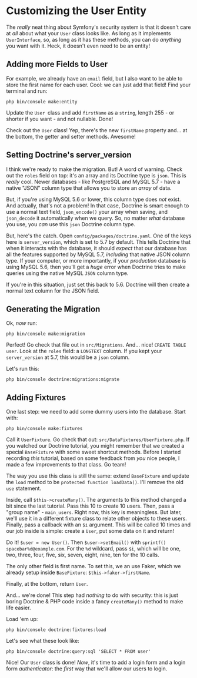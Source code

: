 # Customizing the User Entity

The *really* neat thing about Symfony's security system is that it doesn't care
at *all* about what your `User` class looks like. As long as it implements `UserInterface`,
so, as long as it has these methods, you can do *anything* you want with it. Heck,
it doesn't even need to be an entity!

## Adding more Fields to User

For example, we already have an `email` field, but I also want to be able to store
the first name for each user. Cool: we can just add that field! Find your terminal
and run:

```terminal
php bin/console make:entity
```

Update the `User `class and add `firstName` as a `string`, length 255 - or shorter
if you want - and not nullable. Done!

Check out the `User` class! Yep, there's the new `firstName` property and... at
the bottom, the getter and setter methods. Awesome!

## Setting Doctrine's server_version

I think we're ready to make the migration. But! A word of warning. Check out
the `roles` field on top: it's an array and its Doctrine type is `json`. This is
*really* cool. Newer databases - like PostgreSQL and MySQL 5.7 - have a native
"JSON" column type that allows you to store an *array* of data.

But, if you're using MySQL 5.6 or lower, this column type does *not* exist. And
actually, that's not a problem! In that case, Doctrine is smart enough to use a
normal text field, `json_encode()` your array when saving, and `json_decode` it
automatically when we query. So, no matter *what* database you use, you *can* use
this `json` Doctrine column type.

But, here's the catch. Open `config/packages/doctrine.yaml`. One of the keys here
is `server_version`, which is set to 5.7 by default. This tells Doctrine that when
it interacts with the database, it should *expect* that our database has all the
features supported by MySQL 5.7, *including* that native JSON column type. If your
computer, or more importantly, if your *production* database is using MySQL 5.6,
then you'll get a *huge* error when Doctrine tries to make queries using the native
MySQL `JSON` column type.

If you're in this situation, just set this back to 5.6. Doctrine will then create
a normal text column for the JSON field.

## Generating the Migration

Ok, *now* run:

```terminal
php bin/console make:migration
```

Perfect! Go check that file out in `src/Migrations`. And... nice!
`CREATE TABLE user`. Look at the `roles` field: a `LONGTEXT` column. If you kept
your `server_version` at 5.7, this would be a `json` column.

Let's run this:

```terminal
php bin/console doctrine:migrations:migrate
```

## Adding Fixtures

One last step: we need to add some dummy users into the database. Start with:

```terminal
php bin/console make:fixtures
```

Call it `UserFixture`. Go check that out: `src/DataFixtures/UserFixture.php`.
If you watched our Doctrine tutorial, you might remember that we created a special
`BaseFixture` with some sweet shortcut methods. Before I started recording *this*
tutorial, based on some feedback from *you* nice people, I made a few improvements
to that class. Go team!

The way you use this class is still the same: extend `BaseFixture` and update
the `load` method to be `protected function loadData()`. I'll remove the old `use`
statement.

Inside, call `$this->createMany()`. The arguments to this method changed a bit since
the last tutorial. Pass this 10 to create 10 users. Then, pass a "group name" -
`main_users`. Right now, this key is meaningless. But later, we'll use it in a
different fixture class to relate other objects to these users. Finally, pass a callback
with an `$i` argument. This will be called 10 times and our job inside is simple:
create a `User`, put some data on it and return!

Do it! `$user = new User()`. Then `$user->setEmail()` with `sprintf()`
`spacebar%d@example.com`. For the `%d` wildcard, pass `$i`, which will be one, two,
three, four, five, six, seven, eight, nine, ten for the 10 calls.

The only other field is first name. To set this, we an use Faker, which we already
setup inside `BaseFixture`: `$this->faker->firstName`.

Finally, at the bottom, return `User`.

And... we're done! This step had *nothing* to do with security: this is just boring
Doctrine & PHP code inside a fancy `createMany()` method to make life easier.

Load 'em up:

```terminal
php bin/console doctrine:fixtures:load
```

Let's see what these look like:

```terminal
php bin/console doctrine:query:sql 'SELECT * FROM user'
```

Nice! Our `User` class is done! *Now*, it's time to add a login form and a login
form *authenticator*: the *first* way that we'll allow our users to login.
